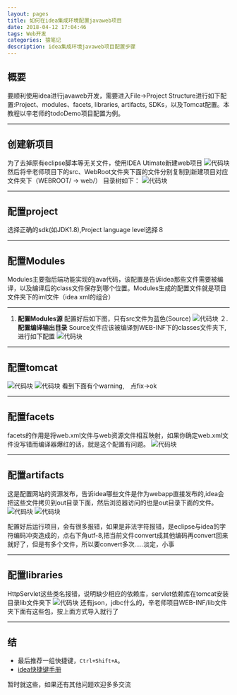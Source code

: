 ```yaml
---
layout: pages
title: 如何在idea集成环境配置javaweb项目
date: 2018-04-12 17:04:46
tags: Web开发
categories: 猿笔记
description: idea集成环境javaweb项目配置步骤
---
```

## 概要
要顺利使用idea进行javaweb开发，需要进入File->Project Structure进行如下配置:Project、modules、facets, libraries, artifacts, SDKs，以及Tomcat配置。本教程以辛老师的todoDemo项目配置为例。

---

## 创建新项目

为了去掉原有eclipse脚本等无关文件，使用IDEA Utimate新建web项目
 ![代码块](https://raw.githubusercontent.com/geekhch/hexo/master/images/markdown/idea1.png?raw=true)
然后将辛老师项目下的src、WebRoot文件夹下面的文件分别复制到新建项目对应文件夹下（WEBROOT/ -> web/）
目录树如下：
 ![代码块](https://raw.githubusercontent.com/geekhch/hexo/master/images/markdown/idea_tree.png?raw=true)

---
## 配置project
选择正确的sdk(如JDK1.8),Project language level选择８

---
## 配置Modules
Modules主要指后端功能实现的java代码，该配置是告诉idea那些文件需要被编译，以及编译后的class文件保存到哪个位置。Modules生成的配置文件就是项目文件夹下的iml文件（idea xml的组合）

---
1. **配置Modules源**
配置好后如下图，只有src文件为蓝色(Source)
 ![代码块](https://raw.githubusercontent.com/geekhch/hexo/master/images/markdown/idea2.png?raw=true)
２. **配置编译输出目录**
Source文件应该被编译到WEB-INF下的classes文件夹下,进行如下配置
![代码块](https://raw.githubusercontent.com/geekhch/hexo/master/images/markdown/idea_output.png?raw=true)

---
## **配置tomcat**
  ![代码块](https://raw.githubusercontent.com/geekhch/hexo/master/images/markdown/idea_cat1.png?raw=true)
![代码块](https://raw.githubusercontent.com/geekhch/hexo/master/images/markdown/idea_cat2.png?raw=true)
看到下面有个warning,　点fix->ok

---
## **配置facets**
facets的作用是将web.xml文件与web资源文件相互映射，如果你确定web.xml文件没写错而编译器爆红的话，就是这个配置有问题。
 ![代码块](https://raw.githubusercontent.com/geekhch/hexo/master/images/markdown/idea_facets.png?raw=true)

---
## **配置artifacts**
 这是配置网站的资源发布，告诉idea哪些文件是作为webapp直接发布的,idea会把这些文件拷贝到out目录下面，然后浏览器访问的也是out目录下面的文件。
  ![代码块](https://raw.githubusercontent.com/geekhch/hexo/master/images/markdown/idea_art.png?raw=true)
   ![代码块](https://raw.githubusercontent.com/geekhch/hexo/master/images/markdown/idea_art1.png?raw=true)

配置好后运行项目，会有很多报错，如果是非法字符报错，是eclipse与idea的字符编码冲突造成的，点右下角utf-8,把当前文件convert成其他编码再convert回来就好了，但是有多个文件，所以要convert多次.....淡定，小事

---
## **配置libraries**
HttpServlet这些类名报错，说明缺少相应的依赖库，servlet依赖库在tomcat安装目录lib文件夹下
 ![代码块](https://raw.githubusercontent.com/geekhch/hexo/master/images/markdown/idea_lib.png?raw=true)
 还有json，jdbc什么的，辛老师项目WEB-INF/lib文件夹下面有这些包，按上面方式导入就行了

---
## **结**
+ 最后推荐一组快捷键，`Ctrl+Shift+A`。
+ [idea快捷键手册](!http://resources.jetbrains.com/storage/products/intellij-idea/docs/IntelliJIDEA_ReferenceCard.pdf)

暂时就这些，如果还有其他问题欢迎多多交流
